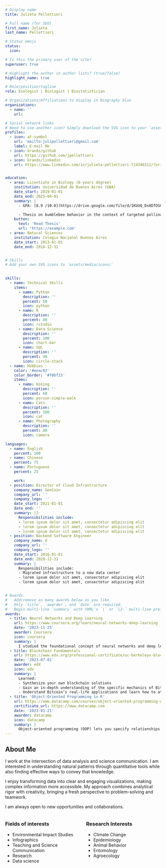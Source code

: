 ```yaml
---
# Display name
title: Julieta Pellettieri

# Full name (for SEO)
first_name: Julieta
last_name: Pellettieri

# Status emoji
status:
  icon: 

# Is this the primary user of the site?
superuser: true

# Highlight the author in author lists? (true/false)
highlight_name: true

# Role/position/tagline
role: Ecologist | Biologist | Biostatistician

# Organizations/Affiliations to display in Biography blox
organizations:
  - name: ''
    url: 

# Social network links
# Need to use another icon? Simply download the SVG icon to your `assets/media/icons/` folder.
profiles:
  - icon: at-symbol
    url: 'mailto:julipellettieri@gmail.com'
    label: E-mail Me
  - icon: brands/github
    url: https://github.com/jpellettieri
  - icon: brands/linkedin
    url: https://www.linkedin.com/in/julieta-pellettieri-714340312/?originalSubdomain=ar


education:
  - area: Licentiate in Biology (6-years degree)
    institution: Universidad de Buenos Aires (UBA)
    date_start: 2019-01-01
    date_end: 2025-04-01
    summary: |
      - GPA: [8.9 /10.0](https://drive.google.com/file/d/1KUUQ_Ds0DfOSCRr8HmXTemSEqA4rqDC8/view?usp=sharing)

      - Thesis on bumblebee behavior in the context of targeted pollination. Supervised by [Doc. Walter Farina](https://ifibyne.exactas.uba.ar/cv-farina/). 
    button:
      text: 'Read Thesis'
      url: 'https://example.com'
  - area: Natural Sciences
    institution: Colegio Nacional Buenos Aires
    date_start: 2013-01-01
    date_end: 2018-12-31


# Skills
# Add your own SVG icons to `assets/media/icons/`

          
skills:
  - name: Technical Skills
    items:
      - name: Python
        description: ''
        percent: 50
        icon: python           
      - name: R
        description: ''
        percent: 80
        icon: rstudio          
      - name: Data Science
        description: ''
        percent: 100
        icon: chart-bar
      - name: SQL
        description: ''
        percent: 40
        icon: circle-stack
  - name: Hobbies
    color: '#eeac02'
    color_border: '#f0bf23'
    items:
      - name: Hiking
        description: ''
        percent: 60
        icon: person-simple-walk
      - name: Cats
        description: ''
        percent: 100
        icon: cat
      - name: Photography
        description: ''
        percent: 80
        icon: camera

languages:
  - name: English
    percent: 100
  - name: Chinese
    percent: 75
  - name: Portuguese
    percent: 25

    work:
  - position: Director of Cloud Infrastructure
    company_name: GenCoin
    company_url: ''
    company_logo: ''
    date_start: 2021-01-01
    date_end: ''
    summary: |2-
      Responsibilities include:
      - lorem ipsum dolor sit amet, consectetur adipiscing elit
      - lorem ipsum dolor sit amet, consectetur adipiscing elit
      - lorem ipsum dolor sit amet, consectetur adipiscing elit
  - position: Backend Software Engineer
    company_name: X
    company_url: ''
    company_logo: ''
    date_start: 2016-01-01
    date_end: 2020-12-31
    summary: |
      Responsibilities include:
      - Migrated infrastructure to a new data center
      - lorem ipsum dolor sit amet, consectetur adipiscing elit
      - lorem ipsum dolor sit amet, consectetur adipiscing elit


# Awards.
#   Add/remove as many awards below as you like.
#   Only `title`, `awarder`, and `date` are required.
#   Begin multi-line `summary` with YAML's `|` or `|2-` multi-line prefix and indent 2 spaces below.
awards:
  - title: Neural Networks and Deep Learning
    url: https://www.coursera.org/learn/neural-networks-deep-learning
    date: '2023-11-25'
    awarder: Coursera
    icon: coursera
    summary: |
      I studied the foundational concept of neural networks and deep learning. By the end, I was familiar with the significant technological trends driving the rise of deep learning; build, train, and apply fully connected deep neural networks; implement efficient (vectorized) neural networks; identify key parameters in a neural network’s architecture; and apply deep learning to your own applications.
  - title: Blockchain Fundamentals
    url: https://www.edx.org/professional-certificate/uc-berkeleyx-blockchain-fundamentals
    date: '2023-07-01'
    awarder: edX
    icon: edx
    summary: |
      Learned:
      - Synthesize your own blockchain solutions
      - Gain an in-depth understanding of the specific mechanics of Bitcoin
      - Understand Bitcoin’s real-life applications and learn how to attack and destroy Bitcoin, Ethereum, smart contracts and Dapps, and alternatives to Bitcoin’s Proof-of-Work consensus algorithm
  - title: 'Object-Oriented Programming in R'
    url: https://www.datacamp.com/courses/object-oriented-programming-with-s3-and-r6-in-r
    certificate_url: https://www.datacamp.com
    date: '2023-01-21'
    awarder: datacamp
    icon: datacamp
    summary: |
      Object-oriented programming (OOP) lets you specify relationships between functions and the objects that they can act on, helping you manage complexity in your code. This is an intermediate level course, providing an introduction to OOP, using the S3 and R6 systems. S3 is a great day-to-day R programming tool that simplifies some of the functions that you write. R6 is especially useful for industry-specific analyses, working with web APIs, and building GUIs.
---
```


## About Me

I work at the intersection of data analysis and science communication. I am interested in understanding natural patterns through quantitative tools while also finding effective ways to convey that knowledge.

I enjoy transforming data into clear and engaging visualizations, making complex information more accessible. My approach combines analytical rigor with creativity, bringing a fresh perspective to problem-solving and teamwork.

I am always open to new opportunities and collaborations.

<div style="display: flex; justify-content: space-between;">

<div style="flex: 1; margin-right: 10px;">
  <h3>Fields of interests</h3>
  <ul>
    <li>Environmental Impact Studies</li>
    <li>Infographics</li>
    <li>Teaching and Science Communication</li>
    <li>Research</li>
    <li>Data science</li>
  </ul>
</div>

<div style="flex: 1; margin-left: 10px;">
  <h3>Research Interests</h3>
  <ul>
    <li>Climate Change</li>
    <li>Epidemiology</li>
    <li>Animal Behavior</li>
    <li>Entomology</li>
    <li>Agroecology</li>
  </ul>
</div>

</div>